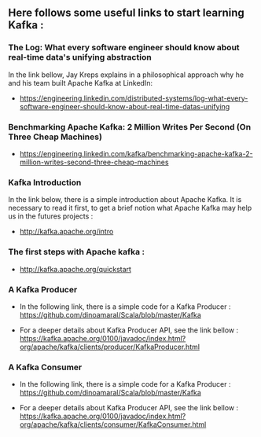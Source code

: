 ## Here follows some useful links to start learning Kafka :
### The Log: What every software engineer should know about real-time data's unifying abstraction
In the link bellow, Jay Kreps explains in a philosophical approach why he and his team built Apache Kafka at LinkedIn:
* https://engineering.linkedin.com/distributed-systems/log-what-every-software-engineer-should-know-about-real-time-datas-unifying

### Benchmarking Apache Kafka: 2 Million Writes Per Second (On Three Cheap Machines)
* https://engineering.linkedin.com/kafka/benchmarking-apache-kafka-2-million-writes-second-three-cheap-machines

### Kafka Introduction
In the link below, there is a simple introduction about Apache Kafka. It is necessary to read it first, to get a brief notion what Apache Kafka may help us in the futures projects : 
* http://kafka.apache.org/intro

### The first steps with Apache kafka :
* http://kafka.apache.org/quickstart 

### A Kafka Producer
* In the following link, there is a simple code for a Kafka Producer :
 https://github.com/dinoamaral/Scala/blob/master/Kafka

* For a deeper details about Kafka Producer API, see the link bellow :
https://kafka.apache.org/0100/javadoc/index.html?org/apache/kafka/clients/producer/KafkaProducer.html

### A Kafka Consumer
* In the following link, there is a simple code for a Kafka Producer :
 https://github.com/dinoamaral/Scala/blob/master/Kafka

* For a deeper details about Kafka Producer API, see the link bellow :
https://kafka.apache.org/0100/javadoc/index.html?org/apache/kafka/clients/consumer/KafkaConsumer.html
